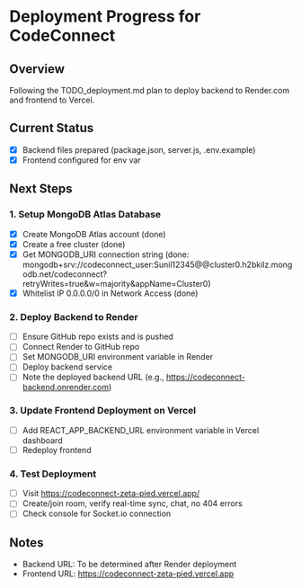 # Deployment Progress for CodeConnect

## Overview
Following the TODO_deployment.md plan to deploy backend to Render.com and frontend to Vercel.

## Current Status
- [x] Backend files prepared (package.json, server.js, .env.example)
- [x] Frontend configured for env var

## Next Steps

### 1. Setup MongoDB Atlas Database
- [x] Create MongoDB Atlas account (done)
- [x] Create a free cluster (done)
- [x] Get MONGODB_URI connection string (done: mongodb+srv://codeconnect_user:Sunil12345@@cluster0.h2bkilz.mongodb.net/codeconnect?retryWrites=true&w=majority&appName=Cluster0)
- [x] Whitelist IP 0.0.0.0/0 in Network Access (done)

### 2. Deploy Backend to Render
- [ ] Ensure GitHub repo exists and is pushed
- [ ] Connect Render to GitHub repo
- [ ] Set MONGODB_URI environment variable in Render
- [ ] Deploy backend service
- [ ] Note the deployed backend URL (e.g., https://codeconnect-backend.onrender.com)

### 3. Update Frontend Deployment on Vercel
- [ ] Add REACT_APP_BACKEND_URL environment variable in Vercel dashboard
- [ ] Redeploy frontend

### 4. Test Deployment
- [ ] Visit https://codeconnect-zeta-pied.vercel.app/
- [ ] Create/join room, verify real-time sync, chat, no 404 errors
- [ ] Check console for Socket.io connection

## Notes
- Backend URL: To be determined after Render deployment
- Frontend URL: https://codeconnect-zeta-pied.vercel.app
